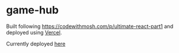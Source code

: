 # game-hub

Built following https://codewithmosh.com/p/ultimate-react-part1 and deployed using [Vercel](vercel.com).

Currently deployed [here](https://game-hub-dmitriy-chuchuva.vercel.app/)
